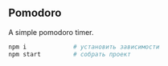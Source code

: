 Pomodoro
--------

A simple pomodoro timer.

```bash
npm i             # установить зависимости
npm start         # собрать проект
```